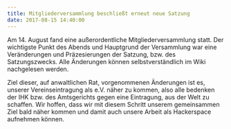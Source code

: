 ```yaml
---
title: Mitgliederversammlung beschließt erneut neue Satzung
date: 2017-08-15 14:40:00
---
```

Am 14. August fand eine außerordentliche Mitgliederversammlung statt. Der wichtigste Punkt des Abends und Hauptgrund der Versammlung war eine Veränderungen und Präzesierungen der Satzung, bzw. des Satzungszwecks. Alle Änderungen können selbstverständlich im Wiki nachgelesen werden. 

Ziel dieser, auf anwaltlichen Rat, vorgenommenen Änderungen ist es, unserer Vereinseintragung als e.V. näher zu kommen, also alle bedenken der IHK bzw. des Amtsgerichts gegen eine Eintragung, aus der Welt zu schaffen. Wir hoffen, dass wir mit diesem Schritt unserem gemeinsammen Ziel bald näher kommen und damit auch unsere Arbeit als Hackerspace aufnehmen können. 
